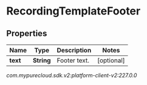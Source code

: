 # RecordingTemplateFooter


## Properties

| Name | Type | Description | Notes |
| ------------ | ------------- | ------------- | ------------- |
| **text** | **String** | Footer text. |  [optional] |




_com.mypurecloud.sdk.v2:platform-client-v2:227.0.0_
